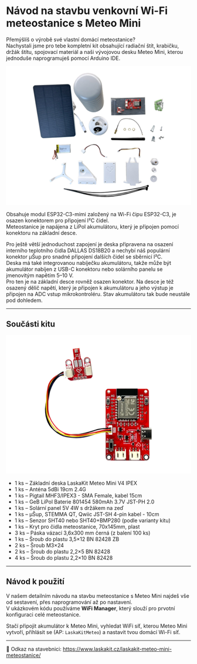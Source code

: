 # Návod na stavbu venkovní Wi-Fi meteostanice s Meteo Mini

Přemýšlíš o výrobě své vlastní domácí meteostanice?  
Nachystali jsme pro tebe kompletní kit obsahující radiační štít, krabičku, držák štítu, spojovací materiál a naši vývojovou desku Meteo Mini, kterou jednoduše naprogramuješ pomocí Arduino IDE.

![LaskaKit WeatherStation kit](https://github.com/LaskaKit/Weather_Station_Mini/blob/main/img/LaskaKitMeteo.JPG)

Obsahuje modul ESP32-C3-mimi založený na Wi-Fi čipu ESP32-C3, je osazen konektorem pro připojení I²C čidel.  
Meteostanice je napájena z LiPol akumulátoru, který je připojen pomocí konektoru na základní desce.  

Pro ještě větší jednoduchost zapojení je deska připravena na osazení interního teplotního čidla DALLAS DS18B20 a nechybí náš populární konektor μŠup pro snadné připojení dalších čidel se sběrnicí I²C.  
Deska má také integrovanou nabíječku akumulátoru, takže může být akumulátor nabíjen z USB-C konektoru nebo solárního panelu se jmenovitým napětím 5–10 V.  
Pro ten je na základní desce rovněž osazen konektor. Na desce je též osazený dělič napětí, který je připojen k akumulátoru a jeho výstup je připojen na ADC vstup mikrokontroléru. Stav akumulátoru tak bude neustále pod dohledem.  

---

## Součásti kitu

![LaskaKit Meteo Mini](https://github.com/LaskaKit/Weather_Station_Mini/blob/main/img/2.jpg)

- 1 ks – Základní deska LaskaKit Meteo Mini V4 IPEX  
- 1 ks – Anténa 5dBi 19cm 2.4G  
- 1 ks – Pigtail MHF3/IPEX3 - SMA Female, kabel 15cm  
- 1 ks – GeB LiPol Baterie 801454 580mAh 3.7V JST-PH 2.0  
- 1 ks – Solární panel 5V 4W s držákem na zeď  
- 1 ks – μŠup, STEMMA QT, Qwiic JST-SH 4-pin kabel - 10cm  
- 1 ks – Senzor SHT40 nebo SHT40+BMP280 (podle varianty kitu)  
- 1 ks – Kryt pro čidla meteostanice, 70x145mm, plast  
- 3 ks – Páska vázací 3,6x300 mm černá (z balení 100 ks)  
- 1 ks – Šroub do plastu 3,5×12 BN 82428 ZB  
- 2 ks – Šroub M3×24  
- 2 ks – Šroub do plastu 2,2×5 BN 82428  
- 4 ks – Šroub do plastu 2,2×10 BN 82428  

---

## Návod k použití

V našem detailním návodu na stavbu meteostanice s Meteo Mini najdeš vše od sestavení, přes naprogramování až po nastavení.  
V ukázkovém kódu používáme **WiFi Manager**, který slouží pro prvotní konfiguraci celé meteostanice.  

Stačí připojit akumulátor k Meteo Mini, vyhledat WiFi síť, kterou Meteo Mini vytvoří, přihlásit se (AP: `LaskaKitMeteo`) a nastavit tvou domácí Wi-Fi síť.  

---

🔗 Odkaz na stavebnici: https://www.laskakit.cz/laskakit-meteo-mini-meteostanice/